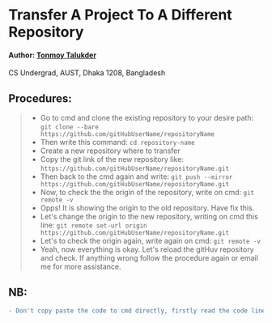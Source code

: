 # Transfer A Project To A Different Repository
#### Author: <a href="https://tonmoy-talukder.netlify.app/">Tonmoy Talukder</a>
CS Undergrad, AUST, Dhaka 1208, Bangladesh

## Procedures:
> - Go to cmd and clone the existing repository to your desire path: `git clone --bare https://github.com/gitHubUserName/repositoryName`
> - Then write this command: `cd repository-name`
> - Create a new repository where to transfer
> - Copy the git link of the new repository like: `https://github.com/gitHubUserName/repositoryName.git`
> - Then back to the cmd again and write: `git push --mirror https://github.com/gitHubUserName/repositoryName.git`
> - Now, to check the the origin of the repository, write on cmd: `git remote -v`
> - Opps! It is showing the origin to the old repository. Have fix this.
> - Let's change the origin to the new repository, writing on cmd this line: `git remote set-url origin https://github.com/gitHubUserName/repositoryName.git`
> - Let's to check the origin again, write again on cmd: `git remote -v`
> - Yeah, now everything is okay. Let's reload the gitHuv repository and check. If anything wrong follow the procedure again or email me for more assistance.

## NB: 
```diff
- Don't copy paste the code to cmd directly, firstly read the code line and understand what to put exactly by yourself. -
```
